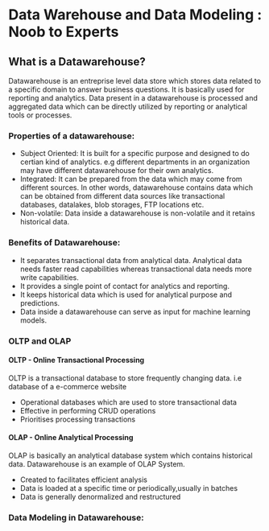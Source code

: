 # Data Warehouse and Data Modeling : Noob to Experts 

## What is a Datawarehouse?
Datawarehouse is an entreprise level data store which stores data related to a specific domain to answer business questions. It is basically used for reporting and analytics. Data present in a datawarehouse is processed and aggregated data which can be directly utilized by reporting or analytical tools or processes.

### Properties of a datawarehouse:
<ul>
  <li>Subject Oriented: It is built for a specific purpose and designed to do certian kind of analytics. e.g different departments in an organization may have different datawarehouse for their own analytics.</li>
  <li>Integrated: It can be prepared from the data which may come from different sources. In other words, datawarehouse contains data which can be obtained from different data sources like transactional databases, datalakes, blob storages, FTP locations etc.</li>
  <li>Non-volatile: Data inside a datawarehouse is non-volatile and it retains historical data.</li>
</ul>

### Benefits of Datawarehouse:
<ul>
  <li>It separates transactional data from analytical data. Analytical data needs faster read capabilities whereas transactional data needs more write capabilities.</li>
  <li>It provides a single point of contact for analytics and reporting.</li>
  <li>It keeps historical data which is used for analytical purpose and predictions.</li>
  <li>Data inside a datawarehouse can serve as input for machine learning models.</li>
</ul>

### OLTP and OLAP
#### OLTP - Online Transactional Processing
OLTP is a transactional database to store frequently changing data. i.e database of a e-commerce website
<ul>
  <li>Operational databases which are used to store transactional data</li>
  <li>Effective in performing CRUD operations</li>
  <li>Prioritises processing transactions</li>
</ul>



#### OLAP - Online Analytical Processing
OLAP is basically an analytical database system which contains historical data. Datawarehouse is an example of OLAP System.
<ul>
  <li>Created to facilitates efficient analysis</li>  
  <li>Data is loaded at a specific time or periodically,usually in batches</li>
  <li>Data is generally denormalized and restructured </li>
</ul>

### Data Modeling in Datawarehouse: 

